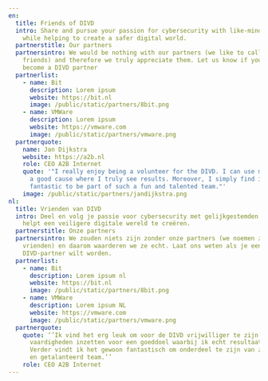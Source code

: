 ```yaml
---
en:
  title: Friends of DIVD
  intro: Share and pursue your passion for cybersecurity with like-minded people
    while helping to create a safer digital world.
  partnerstitle: Our partners
  partnersintro: We would be nothing with our partners (we like to call them
    friends) and therefore we truly appreciate them. Let us know if you want to
    become a DIVD partner
  partnerlist:
    - name: Bit
      description: Lorem ipsum
      website: https://bit.nl
      image: /public/static/partners/8bit.png
    - name: VMWare
      description: Lorem ipsum
      website: https://vmware.com
      image: /public/static/partners/vmware.png
  partnerquote:
    name: Jan Dijkstra
    website: https://a2b.nl
    role: CEO A2B Internet
    quote: '"I really enjoy being a volunteer for the DIVD. I can use my skills for
      a good cause where I truly see results. Moreover, I simply find it
      fantastic to be part of such a fun and talented team."'
    image: /public/static/partners/jandijkstra.png
nl:
  title: Vrienden van DIVD
  intro: Deel en volg je passie voor cybersecurity met gelijkgestemden terwijl je
    helpt een veiligere digitale wereld te creëren.
  partnerstitle: Onze partners
  partnersintro: We zouden niets zijn zonder onze partners (we noemen ze graag
    vrienden) en daarom waarderen we ze echt. Laat ons weten als je een
    DIVD-partner wilt worden.
  partnerlist:
    - name: Bit
      description: Lorem ipsum nl
      website: https://bit.nl
      image: /public/static/partners/8bit.png
    - name: VMWare
      description: Lorem ipsum NL
      website: https://vmware.com
      image: /public/static/partners/vmware.png
  partnerquote:
    quote: ‘’Ik vind het erg leuk om voor de DIVD vrijwilliger te zijn. Ik kan mijn
      vaardigheden inzetten voor een goeddoel waarbij ik echt resultaat zie.
      Verder vindt ik het gewoon fantastisch om onderdeel te zijn van zo’n leuk
      en getalanteerd team.’’
    role: CEO A2B Internet
---
```

